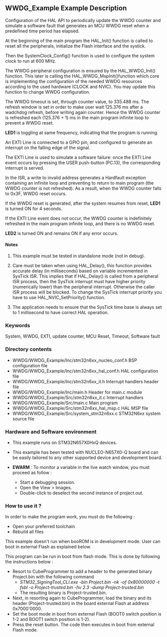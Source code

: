 ## <b>WWDG_Example Example Description</b>

Configuration of the HAL API to periodically update the WWDG counter and simulate a software fault that
generates an MCU WWDG reset when a predefined time period has elapsed.

At the beginning of the main program the HAL_Init() function is called to reset
all the peripherals, initialize the Flash interface and the systick.

Then the SystemClock_Config() function is used to configure the system
clock to run at 600 MHz.

The WWDG peripheral configuration is ensured by the HAL_WWDG_Init() function.
This later is calling the HAL_WWDG_MspInit()function which core is implementing
the configuration of the needed WWDG resources according to the used hardware (CLOCK
and NVIC). You may update this function to change WWDG configuration.

The WWDG timeout is set, through counter value, to 335.488 ms.
The refresh window is set in order to make user wait 125.376 ms after a wadchdog refresh,
before writing again counter. Hence the WWDG counter is refreshed each (125.376 + 1) ms in the
main program infinite loop to prevent a WWDG reset.

**LED1** is toggling at same frequency, indicating that the program is running.


An EXTI Line is connected to a GPIO pin, and configured to generate an interrupt
on the falling edge of the signal.

The EXTI Line is used to simulate a software failure: once the EXTI Line event
occurs by pressing the USER push-button (PC.13), the corresponding interrupt is served.

In the ISR, a write to invalid address generates a Hardfault exception containing
an infinite loop and preventing to return to main program (the WWDG counter is
not refreshed).
As a result, when the WWDG counter falls to 0x3F, WWDG reset occurs.

If the WWDG reset is generated, after the system resumes from reset, **LED1** is turned ON for 4 seconds.

If the EXTI Line event does not occur, the WWDG counter is indefinitely refreshed
in the main program infinite loop, and there is no WWDG reset.

**LED2** is turned ON and remains ON if any error occurs.

#### <b>Notes</b>

 1. This example must be tested in standalone mode (not in debug).

 2. Care must be taken when using HAL_Delay(), this function provides accurate
    delay (in milliseconds) based on variable incremented in SysTick ISR. This
    implies that if HAL_Delay() is called from a peripheral ISR process, then
    the SysTick interrupt must have higher priority (numerically lower)
    than the peripheral interrupt. Otherwise the caller ISR process will be blocked.
    To change the SysTick interrupt priority you have to use HAL_NVIC_SetPriority() function.

 3. The application needs to ensure that the SysTick time base is always set to 1 millisecond
    to have correct HAL operation.


### <b>Keywords</b>

System, WWDG, EXTI, update counter, MCU Reset, Timeout, Software fault

### <b>Directory contents</b>

  - WWDG/WWDG_Example/Inc/stm32n6xx_nucleo_conf.h BSP configuration file
  - WWDG/WWDG_Example/Inc/stm32n6xx_hal_conf.h    HAL configuration file
  - WWDG/WWDG_Example/Inc/stm32n6xx_it.h          Interrupt handlers header file
  - WWDG/WWDG_Example/Inc/main.h                  Header for main.c module
  - WWDG/WWDG_Example/Src/stm32n6xx_it.c          Interrupt handlers
  - WWDG/WWDG_Example/Src/main.c                  Main program
  - WWDG/WWDG_Example/Src/stm32n6xx_hal_msp.c     HAL MSP file
  - WWDG/WWDG_Example/Src/system_stm32n6xx.c      STM32N6xx system source file


### <b>Hardware and Software environment</b>

  - This example runs on STM32N657X0HxQ devices.

  - This example has been tested with NUCLEO-N657X0-Q board and can be
    easily tailored to any other supported device and development board.


  - **EWARM** : To monitor a variable in the live watch window, you must proceed as follow :
    - Start a debugging session.
    - Open the View > Images.
    - Double-click to deselect the second instance of project.out. 

### <b>How to use it ?</b>

In order to make the program work, you must do the following :

 - Open your preferred toolchain
 - Rebuild all files
 
 This example doesn't run when booROM is in development mode.
 User can boot in external Flash as explained below.
 
 This program can be run in boot from flash mode. This is done by following the instructions below :

 - Resort to CubeProgrammer to add a header to the generated binary Project.bin with the following command
   - *STM32_SigningTool_CLI.exe -bin Project.bin -nk -of 0x80000000 -t fsbl -o Project-trusted.bin -hv 2.3 -dump Project-trusted.bin*
   - The resulting binary is Project-trusted.bin.
 - Next, in resorting again to CubeProgrammer, load the binary and its header (Project-trusted.bin) in the board external Flash at address 0x7000'0000.
 - Set the boot mode in boot from external Flash (BOOT0 switch position is 1-2 and BOOT1 switch position is 1-2).
 - Press the reset button. The code then executes in boot from external Flash mode.
 
